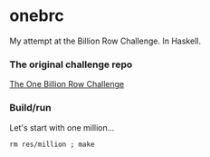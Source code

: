 # onebrc

My attempt at the Billion Row Challenge. In Haskell.

### The original challenge repo
[The One Billion Row Challenge](https://github.com/gunnarmorling/1brc)

### Build/run
Let's start with one million...
```
rm res/million ; make
```
